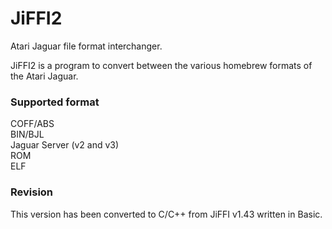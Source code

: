 # JiFFI2
Atari Jaguar file format interchanger.

JiFFI2 is a program to convert between the various homebrew formats of the Atari Jaguar.

### Supported format
COFF/ABS<br>
BIN/BJL<br>
Jaguar Server (v2 and v3)<br>
ROM<br>
ELF

### Revision
This version has been converted to C/C++ from JiFFI v1.43 written in Basic.